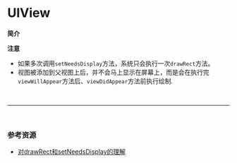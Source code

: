 # UIView

**简介**



**注意**

* 如果多次调用`setNeedsDisplay`方法，系统只会执行一次`drawRect`方法。
* 视图被添加到父视图上后，并不会马上显示在屏幕上，而是会在执行完`viewWillAppear`方法后、`viewDidAppear`方法前执行绘制.

<br>

***

<br>

### 参考资源

* [对drawRect和setNeedsDisplay的理解](http://blog.csdn.net/jkwmscq/article/details/47020699)
